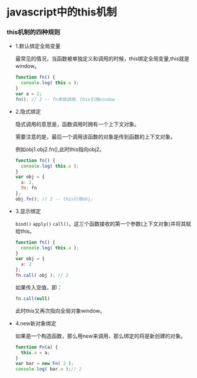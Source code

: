 # javascript中的this机制

### this机制的四种规则
 
- 1.默认绑定全局变量

  最常见的情况，当函数被单独定义和调用的时候，this绑定全局变量,this就是window。

  ``` javascript
  function fn() {
    console.log( this.a );
  }
  var a = 2;
  fn(); // 2 -- fn单独调用，this引用window
  ```

- 2.隐式绑定

  隐式调用的意思是，函数调用时拥有一个上下文对象。

  需要注意的是，最后一个调用该函数的对象是传到函数的上下文对象。

  例如obj1.obj2.fn(),此时this指向obj2。

  ``` javascript
  function fn() {
    console.log( this.a );
  }
  var obj = {
    a: 2,
    fn: fn
  };
  obj.fn(); // 2 -- this引用obj。
  ```

- 3.显示绑定

  `bind()` `apply()` `call()`，这三个函数接收的第一个参数(上下文对象)并将其赋给this。

  ``` javascript
  function fn() {
    console.log( this.a );
  }
  var obj = {
    a: 2
  };
  fn.call( obj ); // 2
  ```

  如果传入空值，即：

  ``` javascript
  fn.call(null)
  ```

  此时this又再次指向全局对象window。

- 4.new新对象绑定

  如果是一个构造函数，那么用new来调用，那么绑定的将是新创建的对象。

  ``` javascript
  function Fn(a) {
    this.a = a;
  }
  var bar = new Fn( 2 );
  console.log( bar.a );// 2
  ```
